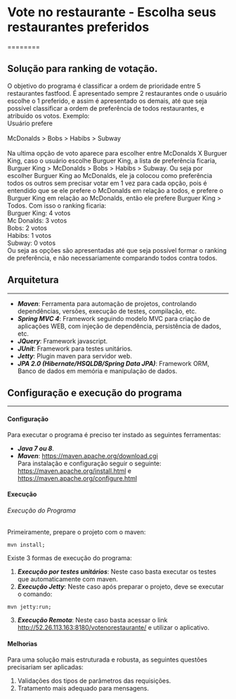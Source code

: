# Vote no restaurante - Escolha seus restaurantes preferidos

========
## Solução para ranking de votação.
  O objetivo do programa é classificar a ordem de prioridade entre 5 restaurantes fastfood. É apresentado sempre 2 restaurantes onde o usuário escolhe o 1 preferido, e assim é apresentado os demais, até que seja possível classificar a ordem de preferência de todos restaurantes, e atribuido os votos. Exemplo:<br>
  Usuário prefere <br><br>
    McDonalds > Bobs > Habibs > Subway <br><br>
  Na ultima opção de voto aparece para escolher entre McDonalds X Burguer King, caso o usuário escolhe Burguer King, a lista de preferência ficaria, Burguer King > McDonalds > Bobs > Habibs > Subway. Ou seja por escolher Burguer King ao McDonalds, ele ja colocou como preferência todos os outros sem precisar votar em 1 vez para cada opção, pois é entendido que se ele prefere o McDonalds em relação a todos, e prefere o Burguer King em relação ao McDonalds, então ele prefere Burguer King > Todos. Com isso o ranking ficaria:<br>
  Burguer King: 4 votos<br>
  Mc Donalds: 3 votos<br>
  Bobs: 2 votos<br>
  Habibs: 1 votos<br>
  Subway: 0 votos<br>
  Ou seja as opções são apresentadas até que seja possível formar o ranking de preferência, e não necessariamente comparando todos contra todos.
  

## Arquitetura
-----------

  * ***Maven***: Ferramenta para automação de projetos, controlando dependências, versões, execução de testes, compilação, etc.
  * ***Spring MVC 4***: Framework seguindo modelo MVC para criação de aplicações WEB, com injeção de dependência, persistência de dados, etc.
  * ***JQuery***: Framework javascript.
  * ***JUnit***: Framework para testes unitários.
  * ***Jetty***: Plugin maven para servidor web.
  * ***JPA 2.0 (Hibernate/HSQLDB/Spring Data JPA)***: Framework ORM, Banco de dados em memória e manipulação de dados.

## Configuração e execução do programa
---------

#### Configuração
Para executar o programa é preciso ter instado as seguintes ferramentas:

* ***Java 7 ou 8***.
* ***Maven***: https://maven.apache.org/download.cgi<br>
    Para instalação e configuração seguir o seguinte: https://maven.apache.org/install.html e https://maven.apache.org/configure.html

#### Execução

###### Execução do Programa

Primeiramente, prepare o projeto com o maven:
```
mvn install;
```
Existe 3 formas de execução do programa:

1. ***Execução por testes unitários***: Neste caso basta executar os testes que automaticamente com maven.
2. ***Execução Jetty***: Neste caso após preparar o projeto, deve se executar o comando:
```
mvn jetty:run;
```
3. ***Execução Remota***: Neste caso basta acessar o link http://52.26.113.163:8180/votenorestaurante/ e utilizar o aplicativo.

#### Melhorias
Para uma solução mais estruturada e robusta, as seguintes questões precisariam ser aplicadas:
  1. Validações dos tipos de parâmetros das requisições.
  2. Tratamento mais adequado para mensagens.


